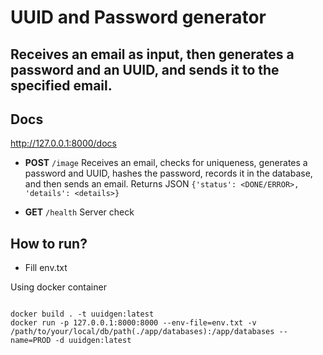 # UUID and Password generator

## Receives an email as input, then generates a password and an UUID, and sends it to the specified email.

## Docs
http://127.0.0.1:8000/docs

- **POST** `/image`
Receives an email, checks for uniqueness, generates a password and UUID, hashes the password, records it in the database, and then sends an email.
Returns JSON `{'status': <DONE/ERROR>, 'details': <details>}`

- **GET** `/health`
Server check

## How to run?
- Fill env.txt

Using docker container
```

docker build . -t uuidgen:latest
docker run -p 127.0.0.1:8000:8000 --env-file=env.txt -v /path/to/your/local/db/path(./app/databases):/app/databases --name=PROD -d uuidgen:latest
```
